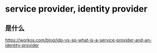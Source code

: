 # service provider, identity provider

## 是什么
https://workos.com/blog/idp-vs-sp-what-is-a-service-provider-and-an-identity-provider